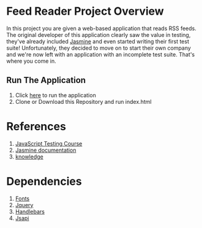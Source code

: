 # Feed Reader Project Overview

In this project you are given a web-based application that reads RSS feeds. The original developer of this application clearly saw the value in testing, they've already included [Jasmine](http://jasmine.github.io/) and even started writing their first test suite! Unfortunately, they decided to move on to start their own company and we're now left with an application with an incomplete test suite. That's where you come in.


##  Run The Application
1. Click [here](https://aliismeal.github.io/feedReader.github.io/) to run the application
2. Clone or Download this Repository and run index.html

# References
1. [JavaScript Testing Course](https://www.udacity.com/course/ud549)
2. [Jasmine documentation](http://jasmine.github.io)
3. [knowledge]( https://knowledge.udacity.com/)


# Dependencies
1. [Fonts](https://fonts.googleapis.com/css?family=Roboto:400,100,300,700)
2. [Jquery](https://ajax.googleapis.com/ajax/libs/jquery/2.1.1/jquery.min.js)
3. [Handlebars](https://cdn.jsdelivr.net/handlebarsjs/2.0.0/handlebars.min.js)
4. [Jsapi](https://google.com/jsapi)
